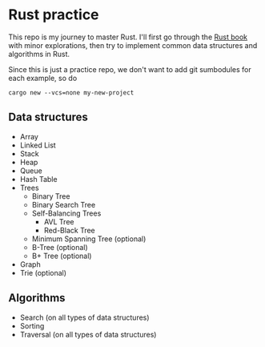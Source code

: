 # Rust practice
This repo is my journey to master Rust. I'll first go through the [Rust book](https://doc.rust-lang.org/stable/book/) with minor explorations, then try to implement common data structures and algorithms in Rust.

Since this is just a practice repo, we don't want to add git sumbodules for each example, so do
```
cargo new --vcs=none my-new-project
```

## Data structures
- Array
- Linked List
- Stack
- Heap
- Queue
- Hash Table
- Trees
  - Binary Tree
  - Binary Search Tree
  - Self-Balancing Trees
    - AVL Tree
    - Red-Black Tree
  - Minimum Spanning Tree (optional)
  - B-Tree (optional)
  - B+ Tree (optional)
- Graph
- Trie (optional)


## Algorithms
- Search (on all types of data structures)
- Sorting
- Traversal (on all types of data structures)